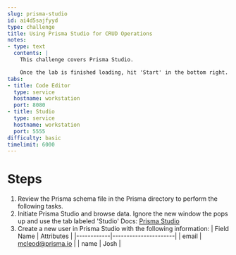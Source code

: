 ```yaml
---
slug: prisma-studio
id: ai4d5sajfyyd
type: challenge
title: Using Prisma Studio for CRUD Operations
notes:
- type: text
  contents: |
    This challenge covers Prisma Studio.

    Once the lab is finished loading, hit 'Start' in the bottom right.
tabs:
- title: Code Editor
  type: service
  hostname: workstation
  port: 8080
- title: Studio
  type: service
  hostname: workstation
  port: 5555
difficulty: basic
timelimit: 6000
---
```

Steps
======
1. Review the Prisma schema file in the Prisma directory to perform the following tasks.
1. Initiate Prisma Studio and browse data. Ignore the new window the pops up and use the tab labeled 'Studio' Docs: [Prisma Studio](https://www.prisma.io/docs/concepts/components/prisma-studio)
1. Create a new user in Prisma Studio with the following information:
| Field Name | Attributes           |
|------------|----------------------|
| email      | mcleod@prisma.io     |
| name       | Josh                 |


